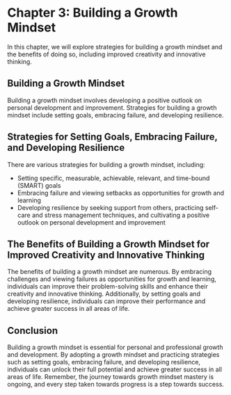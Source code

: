Chapter 3: Building a Growth Mindset
====================================

In this chapter, we will explore strategies for building a growth mindset and the benefits of doing so, including improved creativity and innovative thinking.

Building a Growth Mindset
-------------------------

Building a growth mindset involves developing a positive outlook on personal development and improvement. Strategies for building a growth mindset include setting goals, embracing failure, and developing resilience.

Strategies for Setting Goals, Embracing Failure, and Developing Resilience
--------------------------------------------------------------------------

There are various strategies for building a growth mindset, including:

* Setting specific, measurable, achievable, relevant, and time-bound (SMART) goals
* Embracing failure and viewing setbacks as opportunities for growth and learning
* Developing resilience by seeking support from others, practicing self-care and stress management techniques, and cultivating a positive outlook on personal development and improvement

The Benefits of Building a Growth Mindset for Improved Creativity and Innovative Thinking
-----------------------------------------------------------------------------------------

The benefits of building a growth mindset are numerous. By embracing challenges and viewing failures as opportunities for growth and learning, individuals can improve their problem-solving skills and enhance their creativity and innovative thinking. Additionally, by setting goals and developing resilience, individuals can improve their performance and achieve greater success in all areas of life.

Conclusion
----------

Building a growth mindset is essential for personal and professional growth and development. By adopting a growth mindset and practicing strategies such as setting goals, embracing failure, and developing resilience, individuals can unlock their full potential and achieve greater success in all areas of life. Remember, the journey towards growth mindset mastery is ongoing, and every step taken towards progress is a step towards success.

